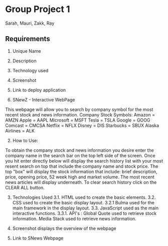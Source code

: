 # Group Project 1
Sarah, Mauri, Zakk, Ray

## Requirements 
1. Unique Name
2. Description
3. Technology used
4. Screenshot
5. Link to deploy application

1. SNewZ - Interactive WebPage

This webpage will allow you to search by company symbol for the most recent stock and news information.
    Company Stock Symbols:
        Amazon = AMZN
        Apple = AAPL
        Microsoft = MSFT
        Tesla = TSLA
        Google = GOOG
        Comcast = CMCSA
        Netflix = NFLX
        Disney = DIS
        Starbucks = SBUX
        Alaska Airlines = ALK


2. How to Use:

To obtain the company stock and news information you desire  enter the company name in the search bar on the top left side of the screen. Once you hit enter directly below will display the search history list with your most resent search on top that include the company name and stock price. The top "box" will display the stock information that include: brief description, price, opening price, 52 week high and market volume. The most recent news articles will display underneath. To clear search history click on the CLEAR ALL button.

3. Technologies Used
    3.1. HTML used to create the basic elements.
    3.2. CSS used to create the basic display layout.
    3.2.1 Bulma used for the main framework in the display layout. 
    3.3. JavaScript used as the main interactive functions.
    3.3.1. API's : Global Quote used to retrieve stock information.
                   Media Stack used to retrieve news information.

4. Screenshot displays the overview of the webpage

5. Link to SNews Webpage 



